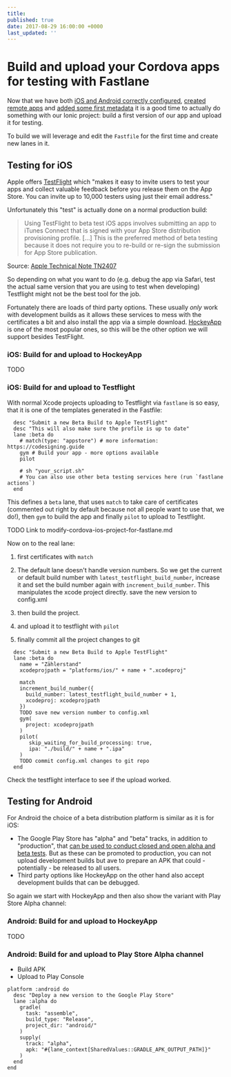 ```yaml
---
title: 
published: true
date: 2017-08-29 16:00:00 +0000
last_updated: ''
---
```

# Build and upload your Cordova apps for testing with Fastlane

Now that we have both [iOS and Android correctly configured](install-and-initialize-fastlane-for-your-cordova-ios-and-android-apps.md), [created remote apps](create-your-remote-app-with-fastlane.md) and [added some first metadata](add-metadata-and-upload.md) it is a good time to actually do something with our Ionic project: build a first version of our app and upload it for testing.

To build we will leverage and edit the `Fastfile` for the first time and create new lanes in it.

## Testing for iOS

Apple offers [TestFlight](https://developer.apple.com/testflight/) which "makes it easy to invite users to test your apps and collect valuable feedback before you release them on the App Store. You can invite up to 10,000 testers using just their email address."

Unfortunately this "test" is actually done on a normal production build:

> Using TestFlight to beta test iOS apps involves submitting an app to iTunes Connect that is signed with your App Store distribution provisioning profile. […] This is the preferred method of beta testing because it does not require you to re-build or re-sign the submission for App Store publication.

Source: [Apple Technical Note TN2407](https://developer.apple.com/library/content/technotes/tn2407/_index.html#//apple_ref/doc/uid/DTS40014991-CH1-FOLLOW_WORKFLOWS_DOCUMENTED_BY_APPLE_TO_RUN_ON_DEVICE__BETA_TEST__OR_SUBMIT_YOUR_APP-BETA_TESTING)

So depending on what you want to do (e.g. debug the app via Safari, test the actual same version that you are using to test when developing) Testflight might not be the best tool for the job.

Fortunately there are loads of third party options. These usually _only_ work with development builds as it allows these services to mess with the certificates a bit and also install the app via a simple download. [HockeyApp](https://www.hockeyapp.net/) is one of the most popular ones, so this will be the other option we will support besides TestFlight.

### iOS: Build for and upload to HockeyApp

TODO

### iOS: Build for and upload to Testflight

With normal Xcode projects uploading to Testflight via `fastlane` is so easy, that it is one of the templates generated in the Fastfile:

```
  desc "Submit a new Beta Build to Apple TestFlight"
  desc "This will also make sure the profile is up to date"
  lane :beta do
    # match(type: "appstore") # more information: https://codesigning.guide
    gym # Build your app - more options available
    pilot

    # sh "your_script.sh"
    # You can also use other beta testing services here (run `fastlane actions`)
  end
```

This defines a `beta` lane, that uses `match` to take care of certificates (commented out right by default because not all people want to use that, we do!), then `gym` to build the app and finally `pilot` to upload to Testflight.

TODO Link to modify-cordova-ios-project-for-fastlane.md




Now on to the real lane:

1. first certificates with `match`

2. The default lane doesn't handle version numbers. 
So we get the current or default build number with `latest_testflight_build_number`, increase it and set the build number again with `increment_build_number`. This manipulates the xcode project directly.
save the new version to config.xml

3. then build the project.

4. and upload it to testflight with `pilot`

5. finally commit all the project changes to git

```
  desc "Submit a new Beta Build to Apple TestFlight"
  lane :beta do
    name = "Zählerstand"
    xcodeprojpath = "platforms/ios/" + name + ".xcodeproj"

    match
    increment_build_number({
      build_number: latest_testflight_build_number + 1,
      xcodeproj: xcodeprojpath
    })
    TODO save new version number to config.xml
    gym(
      project: xcodeprojpath
    )
    pilot(
       skip_waiting_for_build_processing: true,
       ipa: "./build/" + name + ".ipa"
    )
    TODO commit config.xml changes to git repo
  end
```

Check the testflight interface to see if the upload worked.


## Testing for Android

For Android the choice of a beta distribution platform is similar as it is for iOS: 

* The Google Play Store has "alpha" and "beta" tracks, in addition to "production", that [can be used to conduct closed and open alpha and beta tests](https://support.google.com/googleplay/android-developer/answer/3131213). But as these can be promoted to production, you can not upload development builds but ave to prepare an APK that could - potentially - be released to all users.
* Third party options like HockeyApp on the other hand also accept development builds that can be debugged.

So again we start with HockeyApp and then also show the variant with Play Store Alpha channel:

### Android: Build for and upload to HockeyApp

TODO


### Android: Build for and upload to Play Store Alpha channel

* Build APK
* Upload to Play Console

```
platform :android do
  desc "Deploy a new version to the Google Play Store"
  lane :alpha do
    gradle(
      task: "assemble",
      build_type: "Release",
      project_dir: "android/"
    )
    supply(
      track: "alpha",
      apk: "#{lane_context[SharedValues::GRADLE_APK_OUTPUT_PATH]}"
    )
  end
end
```
